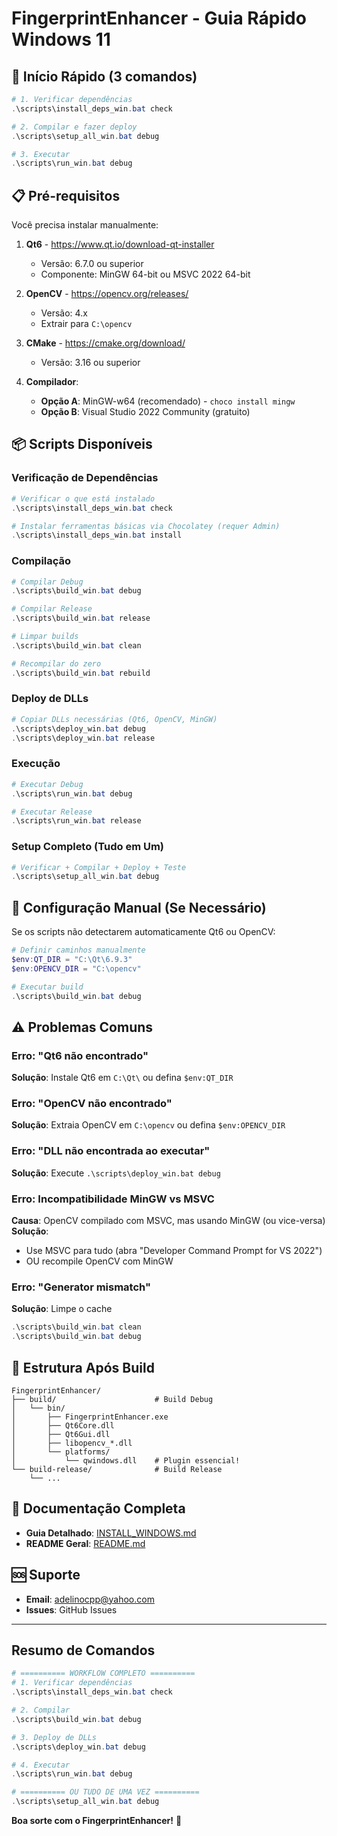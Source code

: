 # FingerprintEnhancer - Guia Rápido Windows 11

## 🚀 Início Rápido (3 comandos)

```powershell
# 1. Verificar dependências
.\scripts\install_deps_win.bat check

# 2. Compilar e fazer deploy
.\scripts\setup_all_win.bat debug

# 3. Executar
.\scripts\run_win.bat debug
```

## 📋 Pré-requisitos

Você precisa instalar manualmente:

1. **Qt6** - https://www.qt.io/download-qt-installer
   - Versão: 6.7.0 ou superior
   - Componente: MinGW 64-bit ou MSVC 2022 64-bit

2. **OpenCV** - https://opencv.org/releases/
   - Versão: 4.x
   - Extrair para `C:\opencv`

3. **CMake** - https://cmake.org/download/
   - Versão: 3.16 ou superior

4. **Compilador**:
   - **Opção A**: MinGW-w64 (recomendado) - `choco install mingw`
   - **Opção B**: Visual Studio 2022 Community (gratuito)

## 📦 Scripts Disponíveis

### Verificação de Dependências
```powershell
# Verificar o que está instalado
.\scripts\install_deps_win.bat check

# Instalar ferramentas básicas via Chocolatey (requer Admin)
.\scripts\install_deps_win.bat install
```

### Compilação
```powershell
# Compilar Debug
.\scripts\build_win.bat debug

# Compilar Release
.\scripts\build_win.bat release

# Limpar builds
.\scripts\build_win.bat clean

# Recompilar do zero
.\scripts\build_win.bat rebuild
```

### Deploy de DLLs
```powershell
# Copiar DLLs necessárias (Qt6, OpenCV, MinGW)
.\scripts\deploy_win.bat debug
.\scripts\deploy_win.bat release
```

### Execução
```powershell
# Executar Debug
.\scripts\run_win.bat debug

# Executar Release
.\scripts\run_win.bat release
```

### Setup Completo (Tudo em Um)
```powershell
# Verificar + Compilar + Deploy + Teste
.\scripts\setup_all_win.bat debug
```

## 🔧 Configuração Manual (Se Necessário)

Se os scripts não detectarem automaticamente Qt6 ou OpenCV:

```powershell
# Definir caminhos manualmente
$env:QT_DIR = "C:\Qt\6.9.3"
$env:OPENCV_DIR = "C:\opencv"

# Executar build
.\scripts\build_win.bat debug
```

## ⚠️ Problemas Comuns

### Erro: "Qt6 não encontrado"
**Solução**: Instale Qt6 em `C:\Qt\` ou defina `$env:QT_DIR`

### Erro: "OpenCV não encontrado"
**Solução**: Extraia OpenCV em `C:\opencv` ou defina `$env:OPENCV_DIR`

### Erro: "DLL não encontrada ao executar"
**Solução**: Execute `.\scripts\deploy_win.bat debug`

### Erro: Incompatibilidade MinGW vs MSVC
**Causa**: OpenCV compilado com MSVC, mas usando MinGW (ou vice-versa)
**Solução**: 
- Use MSVC para tudo (abra "Developer Command Prompt for VS 2022")
- OU recompile OpenCV com MinGW

### Erro: "Generator mismatch"
**Solução**: Limpe o cache
```powershell
.\scripts\build_win.bat clean
.\scripts\build_win.bat debug
```

## 📁 Estrutura Após Build

```
FingerprintEnhancer/
├── build/                      # Build Debug
│   └── bin/
│       ├── FingerprintEnhancer.exe
│       ├── Qt6Core.dll
│       ├── Qt6Gui.dll
│       ├── libopencv_*.dll
│       └── platforms/
│           └── qwindows.dll    # Plugin essencial!
└── build-release/              # Build Release
    └── ...
```

## 📖 Documentação Completa

- **Guia Detalhado**: [INSTALL_WINDOWS.md](INSTALL_WINDOWS.md)
- **README Geral**: [README.md](README.md)

## 🆘 Suporte

- **Email**: adelinocpp@yahoo.com
- **Issues**: GitHub Issues

---

## Resumo de Comandos

```powershell
# ========== WORKFLOW COMPLETO ==========
# 1. Verificar dependências
.\scripts\install_deps_win.bat check

# 2. Compilar
.\scripts\build_win.bat debug

# 3. Deploy de DLLs
.\scripts\deploy_win.bat debug

# 4. Executar
.\scripts\run_win.bat debug

# ========== OU TUDO DE UMA VEZ ==========
.\scripts\setup_all_win.bat debug
```

**Boa sorte com o FingerprintEnhancer!** 🎯
